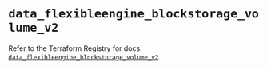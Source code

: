 # `data_flexibleengine_blockstorage_volume_v2`

Refer to the Terraform Registry for docs: [`data_flexibleengine_blockstorage_volume_v2`](https://registry.terraform.io/providers/flexibleenginecloud/flexibleengine/1.46.0/docs/data-sources/blockstorage_volume_v2).
